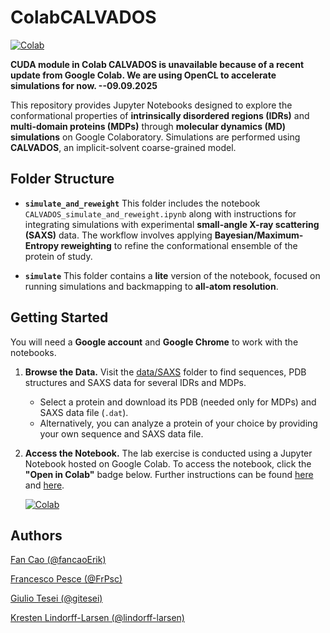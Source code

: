 # ColabCALVADOS

[![Colab](https://colab.research.google.com/assets/colab-badge.svg)](https://colab.research.google.com/github/KULL-Centre/ColabCALVADOS/blob/main/simulate_and_reweight/CALVADOS_simulate_and_reweight.ipynb)

**CUDA module in Colab CALVADOS is unavailable because of a recent update from Google Colab. We are using OpenCL to accelerate simulations for now. --09.09.2025**

This repository provides Jupyter Notebooks designed to explore the conformational properties of **intrinsically disordered regions (IDRs)** and **multi-domain proteins (MDPs)** through **molecular dynamics (MD) simulations** on Google Colaboratory. Simulations are performed using **CALVADOS**, an implicit-solvent coarse-grained model.

## Folder Structure

- **`simulate_and_reweight`**
  This folder includes the notebook `CALVADOS_simulate_and_reweight.ipynb` along with instructions for integrating simulations with experimental **small-angle X-ray scattering (SAXS)** data. The workflow involves applying **Bayesian/Maximum-Entropy reweighting** to refine the conformational ensemble of the protein of study.

- **`simulate`**
  This folder contains a **lite** version of the notebook, focused on running simulations and backmapping to **all-atom resolution**.

## Getting Started

You will need a **Google account** and **Google Chrome** to work with the notebooks.

1. **Browse the Data.**
   Visit the [data/SAXS](https://github.com/KULL-Centre/ColabCALVADOS/tree/main/data/SAXS) folder to find sequences, PDB structures and SAXS data for several IDRs and MDPs.
   - Select a protein and download its PDB (needed only for MDPs) and SAXS data file (`.dat`).
   - Alternatively, you can analyze a protein of your choice by providing your own sequence and SAXS data file.

2. **Access the Notebook.**
   The lab exercise is conducted using a Jupyter Notebook hosted on Google Colab. To access the notebook, click the **"Open in Colab"** badge below. Further instructions can be found [here](https://github.com/KULL-Centre/ColabCALVADOS/blob/main/simulate_and_reweight/README.md) and [here](https://github.com/KULL-Centre/ColabCALVADOS/blob/main/simulate/README.md).

   [![Colab](https://colab.research.google.com/assets/colab-badge.svg)](https://colab.research.google.com/github/KULL-Centre/ColabCALVADOS/blob/main/simulate_and_reweight/CALVADOS_simulate_and_reweight.ipynb)

## Authors

[Fan Cao (@fancaoErik)](https://github.com/fancaoErik)

[Francesco Pesce (@FrPsc)](https://github.com/FrPsc)

[Giulio Tesei (@gitesei)](https://github.com/gitesei)

[Kresten Lindorff-Larsen (@lindorff-larsen)](https://github.com/lindorff-larsen)

